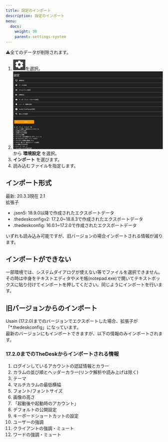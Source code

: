 ```yaml
---
title: 設定のインポート
description: 設定のインポート
menu:
  docs:
    weight: 30
    parent: settings-system
---
```

⚠全てのデータが削除されます。

1. ![settings1](https://raw.githubusercontent.com/cutls/TheDeskDocs/master/media/settings1.png)を選択。
1. ![settings2](https://raw.githubusercontent.com/cutls/TheDeskDocs/master/media/settings2.png)から __環境設定__ を選択。
1. __インポート__ を選びます。
1. 読み込むファイルを指定します。
  
## インポート形式
最新: 20.3.3現在 2.1  
拡張子

* .json5: 18.9.0以降で作成されたエクスポートデータ
* .thedeskconfigv2: 17.2.0~18.8.3で作成されたエクスポートデータ
* .thedeskconfig: 16.0.1~17.2.0で作成されたエクスポートデータ

いずれも読み込み可能ですが、旧バージョンの場合インポートされる情報が減ります。

## インポートができない
一部環境では、システムダイアログが使えない等でファイルを選択できません。
その時は中身をテキストエディタやメモ帳(notepad.exe)で開いてテキストボックスに貼り付けてインポートを押してください。同じようにインポートを行います。

## 旧バージョンからのインポート
Usain (17.2.0)までのバージョンでエクスポートした場合、拡張子が「\*.thedeskconfig」になっています。  
最新のバージョンにもインポートできますが、以下の情報のみインポートされます。

### 17.2.0までのTheDeskからインポートされる情報
1. ログインしているアカウントの認証情報とカラー
1. カラムの並び順とヘッダーカラー(リンク解析や読み上げは除く)
1. テーマ
1. マルチカラムの最低横幅
1. フォント/フォントサイズ
1. 画像の高さ
1. 「起動後や起動時のアカウント」
1. デフォルトの公開設定
1. キーボードショートカットの設定
1. ユーザーの強調
1. クライアントの強調・ミュート
1. ワードの強調・ミュート